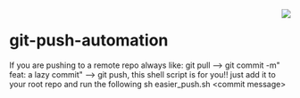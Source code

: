 <img src="icon.png" align="right" />

# git-push-automation
If you are pushing to a remote repo always like: git pull --> git commit -m" feat: a lazy commit" --> git push, this shell script is for you!! just add it to your root repo and run the following sh easier_push.sh &lt;commit message> 
